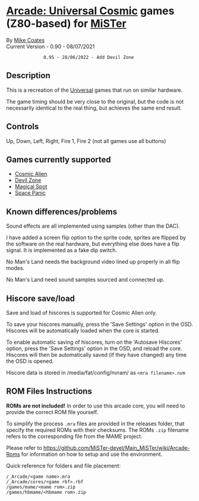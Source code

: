 # [Arcade: Universal Cosmic](https://www.arcade-museum.com/game_detail.php?game_id=7398) games (Z80-based) for [MiSTer](https://github.com/MiSTer-devel/Main_MiSTer/wiki)

By [Mike Coates](https://github.com/macrofpga)  
Current Version - 0.90 - 08/07/2021

                  0.95 - 28/06/2022 - Add Devil Zone

## Description

This is a recreation of the [Universal](https://www.arcade-museum.com/manuf_detail.php?manuf_id=1703&orig_game_id=7398) games that run on similar hardware.

The game timing should be very close to the original, but the code is not necessarily identical to the real thing, but achieves the same end result.

## Controls

Up, Down, Left, Right, Fire 1, Fire 2 (not all games use all buttons)

## Games currently supported

* [Cosmic Alien](https://www.arcade-museum.com/game_detail.php?game_id=7398)
* [Devil Zone](https://www.arcade-museum.com/game_detail.php?game_id=7576)
* [Magical Spot](https://www.arcade-museum.com/game_detail.php?game_id=8505)
* [Space Panic](https://www.arcade-museum.com/game_detail.php?game_id=9676)

## Known differences/problems

Sound effects are all implemented using samples (other than the DAC).

I have added a screen flip option to the sprite code, sprites are flipped by the software on the real hardware, but everything else does have a flip signal. It is implemented as a fake dip switch.

No Man's Land needs the background video lined up properly in all flip modes.

No Man's Land need sound samples sourced and connected up.

## Hiscore save/load

Save and load of hiscores is supported for Cosmic Alien only.

To save your hiscores manually, press the 'Save Settings' option in the OSD.  Hiscores will be automatically loaded when the core is started.

To enable automatic saving of hiscores, turn on the 'Autosave Hiscores' option, press the 'Save Settings' option in the OSD, and reload the core.  Hiscores will then be automatically saved (if they have changed) any time the OSD is opened.

Hiscore data is stored in /media/fat/config/nvram/ as ```<mra filename>.nvm```

## ROM Files Instructions

**ROMs are not included!** In order to use this arcade core, you will need to provide the correct ROM file yourself.

To simplify the process `.mra` files are provided in the releases folder, that specify the required ROMs with their checksums. The ROMs `.zip` filename refers to the corresponding file from the MAME project.

Please refer to https://github.com/MiSTer-devel/Main_MiSTer/wiki/Arcade-Roms for information on how to setup and use the environment.

Quick reference for folders and file placement:

```
/_Arcade/<game name>.mra
/_Arcade/cores/<game rbf>.rbf
/games/mame/<mame rom>.zip
/games/hbmame/<hbmame rom>.zip
```
